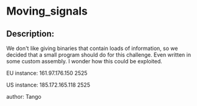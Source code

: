 
# Moving_signals
## Description:
We don't like giving binaries that contain loads of information, so we decided that a small program should do for this challenge. Even written in some custom assembly. I wonder how this could be exploited.


EU instance: 161.97.176.150 2525

US instance: 185.172.165.118 2525

author: Tango

